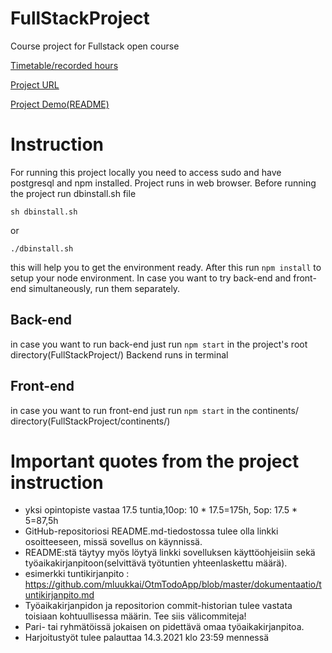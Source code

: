 # FullStackProject
Course project for Fullstack open course

[Timetable/recorded hours](docs/tuntikirjanpito.md)

[Project URL](https://maailmam.me)

[Project Demo(README)](continents/)
# Instruction
For running this project locally you need to access sudo and have postgresql and npm installed. Project runs in web browser. Before running the project run dbinstall.sh file
```
sh dbinstall.sh
```
or
```
./dbinstall.sh
```
this will help you to get the environment ready. After this run ```npm install``` to setup your node environment. In case you want to try back-end and front-end simultaneously, run them separately.


## Back-end
in case you want to run back-end just run ```npm start``` in the project's root directory(FullStackProject/)
Backend runs in terminal
## Front-end
in case you want to run front-end just run ```npm start``` in the continents/ directory(FullStackProject/continents/)

# Important quotes from the project instruction 

- yksi opintopiste vastaa 17.5 tuntia,10op: 10 * 17.5=175h, 5op: 17.5 * 5=87,5h
- GitHub-repositoriosi README.md-tiedostossa tulee olla linkki osoitteeseen, missä sovellus on käynnissä. 
- README:stä täytyy myös löytyä linkki sovelluksen käyttöohjeisiin sekä työaikakirjanpitoon(selvittävä työtuntien yhteenlaskettu määrä). 
- esimerkki tuntikirjanpito : https://github.com/mluukkai/OtmTodoApp/blob/master/dokumentaatio/tuntikirjanpito.md
- Työaikakirjanpidon ja repositorion commit-historian tulee vastata toisiaan kohtuullisessa määrin. Tee siis välicommiteja!
- Pari- tai ryhmätöissä jokaisen on pidettävä omaa työaikakirjanpitoa.
- Harjoitustyöt tulee palauttaa 14.3.2021 klo 23:59 mennessä
